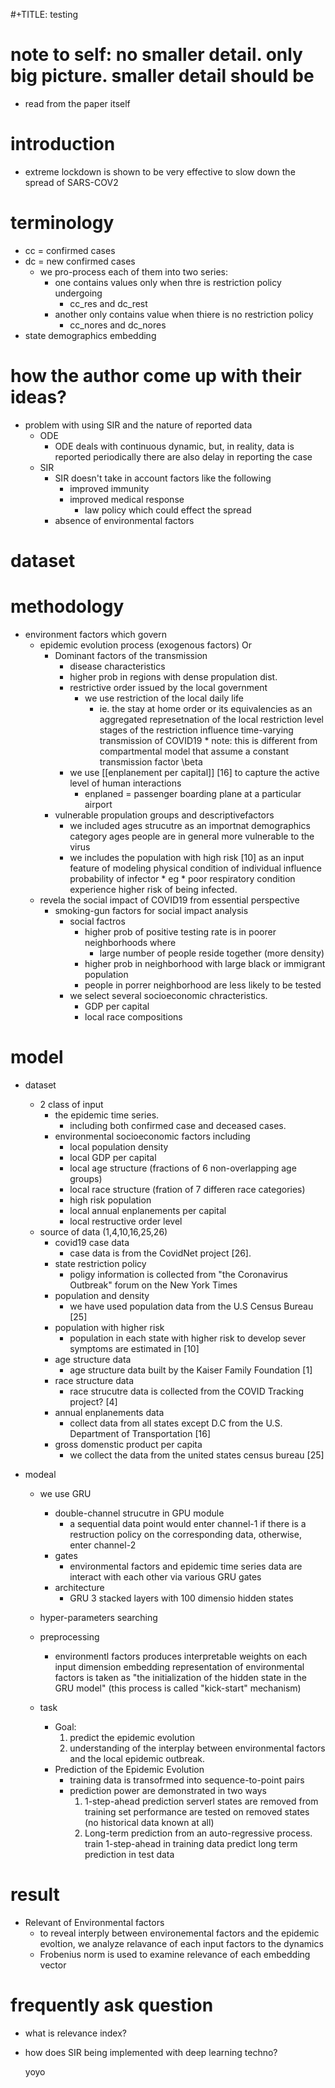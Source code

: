 #+TITLE: testing

# note to self: no smaller detail. only big picture. smaller detail should be
* read from the paper itself
# introduction
* extreme lockdown is shown to be very effective to slow down the spread of SARS-COV2
    
# terminology
* cc = confirmed cases
* dc = new confirmed cases
    * we pro-process each of them into two series:
      * one contains values only when thre is restriction policy undergoing
        * cc_res and dc_rest
      * another only contains value when thiere is no restriction policy
        * cc_nores and dc_nores
* state demographics embedding
# how the author come up with their ideas?
* problem with using SIR and the nature of reported data
    * ODE 
        * ODE deals with continuous dynamic, but, in reality, data is reported periodically
            there are also delay in reporting the case
    * SIR
        * SIR doesn't take in account factors like the following
            * improved immunity
            * improved medical response
                * law policy which could effect the spread
        * absence of environmental factors
            
# dataset
# methodology

* environment factors which govern
    * epidemic evolution process (exogenous factors) Or 
        * Dominant factors of the transmission
            * disease characteristics
            * higher prob in regions with dense propulation dist. 
            * restrictive order issued by the local government
                * we use restriction of the local daily life 
                    * ie. the stay at home order or its equivalencies
                        as an aggregated represetnation of the local restriction level
                        stages of the restriction influence time-varying transmission
                            of COVID19
                                * note: this is different from compartmental model that assume a constant 
                                    transmission factor \beta
            * we use [[enplanement per capital]] [16] to capture the active level of human interactions
                * enplaned = passenger boarding plane at a particular airport 
        * vulnerable propulation groups and descriptivefactors
            * we included ages strucutre as an importnat demographics category
                ages people are in general more vulnerable to the virus
            * we includes the population with high risk [10] as an input feature of modeling
                physical condition of individual influence probability of infector
                    * eg
                        * poor respiratory condition experience higher risk of being infected. 
    * revela the social impact of COVID19 from essential perspective
        * smoking-gun factors for social impact analysis
            * social factros
                * higher prob of positive testing rate is in poorer neighborhoods where 
                    * large number of people reside together (more density)
                * higher prob in neighborhood with large black or immigrant population
                * people in porrer neighborhood are less likely to be tested
            * we select several socioeconomic chracteristics.
                * GDP per capital
                * local race compositions
# model
* dataset
    * 2 class of input
        * the epidemic time series.
            * including both confirmed case and deceased cases.
        * environmental socioeconomic factors including
            * local population density
            * local GDP per capital
            * local age structure (fractions of 6 non-overlapping age groups)
            * local race structure (fration of 7 differen race categories)
            * high risk population
            * local annual enplanements per capital
            * local restructive order level
    * source of data (1,4,10,16,25,26)
        * covid19 case data
            * case data is from the CovidNet project [26].
        * state restriction policy  
            * poligy information is collected from "the Coronavirus Outbreak" forum on the New York Times
        * population and density
            * we have used population data from the U.S Census Bureau [25]
        * population with higher risk
            * population in each state with higher risk to develop sever symptoms are estimated in [10]
        * age structure data
            * age structure data built by the Kaiser Family Foundation [1]
        * race structure data
            * race strucutre data is collected from the COVID Tracking project? [4]
        * annual enplanements data
            * collect data from all states except D.C from the U.S. Department of Transportation [16]
        * gross domenstic product per capita
            * we collect the data from the united states census bureau [25]
* modeal 

    * we use GRU
        * double-channel strucutre in GPU module 
            * a sequential data point would enter channel-1 if there is a restruction policy 
             on the corresponding data, otherwise, enter channel-2
        * gates 
            * environmental factors and epidemic time series data are 
             interact with each other via various GRU gates
        * architecture 
            * GRU 3 stacked layers with 100 dimensio hidden states
    * hyper-parameters searching 
    * preprocessing
         * environmentl factors produces interpretable weights on each input dimension 
            embedding representation of environmental factors is taken as "the initialization 
             of the hidden state in the GRU model" (this process is called "kick-start" mechanism)

    * task
        * Goal: 
            1. predict the epidemic evolution
            2. understanding of the interplay between environmental factors and the local epidemic outbreak. 
        * Prediction of the Epidemic Evolution
            * training data is transofrmed into sequence-to-point pairs
            * prediction power are demonstrated in two ways
                1. 1-step-ahead prediction
                    serverl states are removed from training set
                    performance are tested on removed states (no historical data known at all)
                2. Long-term prediction from an auto-regressive process.
                    train 1-step-ahead in training data
                    predict long term prediction in test data
# result
        
* Relevant of Environmental factors
    * to reveal interply between environemental factors and the epidemic evoltion, 
     we analyze relavance of each input factors to the dynamics 
    * Frobenius norm is used to examine relevance of each embedding vector
        
        
# frequently ask question 
* what is relevance index?
* how does SIR being implemented with deep learning techno?

    yoyo
